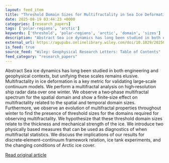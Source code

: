 ```yaml
---
layout: feed_item
title: "Threshold Domain Sizes for Multifractality in Sea Ice Deformation"
date: 2025-08-19 03:44:23 +0000
categories: [research_papers]
tags: ['polar-regions', 'arctic']
keywords: ['threshold', 'polar-regions', 'arctic', 'domain', 'sizes']
description: "Abstract Sea ice dynamics has long been studied in both engineering and geophysical contexts, but unifying these scales remains elusive"
external_url: https://agupubs.onlinelibrary.wiley.com/doi/10.1029/2025GL116833?af=R
is_feed: true
source_feed: "Wiley: Geophysical Research Letters: Table of Contents"
feed_category: "research_papers"
---
```


Abstract Sea ice dynamics has long been studied in both engineering and geophysical contexts, but unifying these scales remains elusive. Multifractality in ice deformation is a key metric for validating large‐scale continuum models. We perform a multifractal analysis on high‐resolution ship radar data over one winter. We observe a two‐phase multifractal spectrum for the spatial domain and show a finite‐size effect on multifractality related to the spatial and temporal domain sizes. Furthermore, we observe an evolution of multifractal properties throughout winter to find the presence of threshold sizes for the domains required for observing multifractality. We hypothesize that these threshold domain sizes relate to the thickness and mechanical strength of the ice. We introduce two physically based measures that can be used as diagnostics of when multifractal statistics. We discuss the implications of our results for discrete‐element–continuum framework relation, ice tank experiments, and the changing conditions of Arctic ice cover.

[Read original article](https://agupubs.onlinelibrary.wiley.com/doi/10.1029/2025GL116833?af=R)
